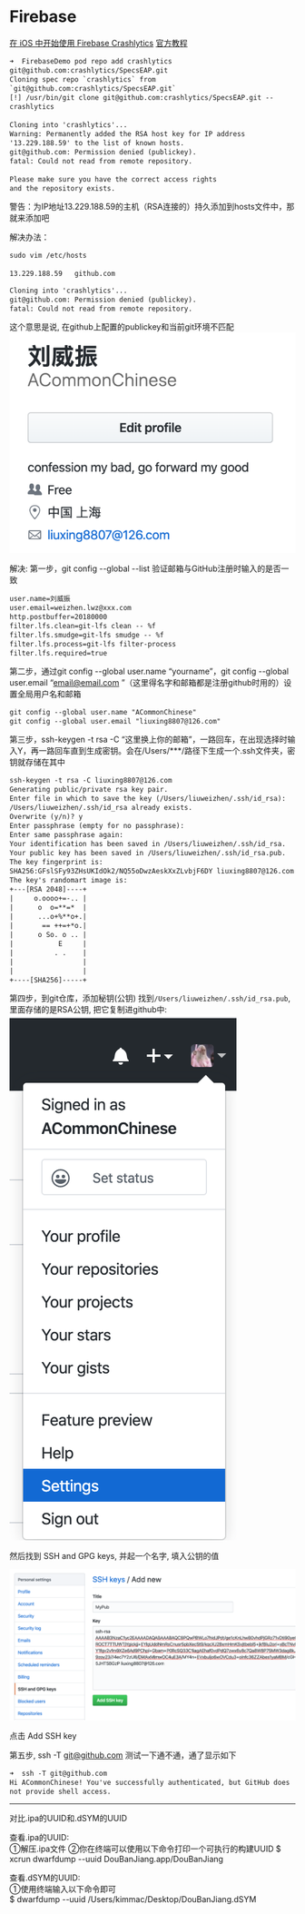 # Firebase

[在 iOS 中开始使用 Firebase Crashlytics](https://firebase.google.cn/docs/crashlytics/get-started-ios?hl=zh_cn)
[官方教程](https://firebase.google.cn/docs/crashlytics/get-started?platform=iOS&hl=zh_cn)  

```
➜  FirebaseDemo pod repo add crashlytics git@github.com:crashlytics/SpecsEAP.git 
Cloning spec repo `crashlytics` from `git@github.com:crashlytics/SpecsEAP.git`
[!] /usr/bin/git clone git@github.com:crashlytics/SpecsEAP.git -- crashlytics

Cloning into 'crashlytics'...
Warning: Permanently added the RSA host key for IP address '13.229.188.59' to the list of known hosts.
git@github.com: Permission denied (publickey).
fatal: Could not read from remote repository.

Please make sure you have the correct access rights
and the repository exists.
```

警告：为IP地址13.229.188.59的主机（RSA连接的）持久添加到hosts文件中，那就来添加吧

解决办法：
```
sudo vim /etc/hosts

13.229.188.59   github.com
```

```
Cloning into 'crashlytics'...
git@github.com: Permission denied (publickey).
fatal: Could not read from remote repository.
```
这个意思是说, 在github上配置的publickey和当前git环境不匹配
![](images/3.png)

解决: 
第一步，git config --global --list 验证邮箱与GitHub注册时输入的是否一致

```
user.name=刘威振
user.email=weizhen.lwz@xxx.com
http.postbuffer=20180000
filter.lfs.clean=git-lfs clean -- %f
filter.lfs.smudge=git-lfs smudge -- %f
filter.lfs.process=git-lfs filter-process
filter.lfs.required=true
```

第二步，通过git config --global user.name “yourname”，git config --global user.email “email@email.com ”（这里得名字和邮箱都是注册github时用的）设置全局用户名和邮箱

```
git config --global user.name "ACommonChinese"
git config --global user.email "liuxing8807@126.com"
```

第三步，ssh-keygen -t rsa -C “这里换上你的邮箱”，一路回车，在出现选择时输入Y，再一路回车直到生成密钥。会在/Users/***/路径下生成一个.ssh文件夹，密钥就存储在其中

```
ssh-keygen -t rsa -C liuxing8807@126.com
Generating public/private rsa key pair.
Enter file in which to save the key (/Users/liuweizhen/.ssh/id_rsa): 
/Users/liuweizhen/.ssh/id_rsa already exists.
Overwrite (y/n)? y
Enter passphrase (empty for no passphrase): 
Enter same passphrase again: 
Your identification has been saved in /Users/liuweizhen/.ssh/id_rsa.
Your public key has been saved in /Users/liuweizhen/.ssh/id_rsa.pub.
The key fingerprint is:
SHA256:GFslSFy93ZHsUKIdOk2/NQ55oDwzAeskXxZLvbjF6DY liuxing8807@126.com
The key's randomart image is:
+---[RSA 2048]----+
|     o.oooo+=-.. |
|      o  o=**=*  |
|      ...o+%**o+.|
|       == ++=+*o.|
|      o So. o .. |
|           E     |
|          . .    |
|                 |
|                 |
+----[SHA256]-----+
```

第四步，到git仓库，添加秘钥(公钥)
找到`/Users/liuweizhen/.ssh/id_rsa.pub`, 里面存储的是RSA公钥, 把它复制进github中:
![](images/4.png)

然后找到 SSH and GPG keys, 并起一个名字, 填入公钥的值

![](images/5.png)

点击 Add SSH key  

第五步, ssh -T git@github.com 测试一下通不通，通了显示如下

```
➜  ssh -T git@github.com
Hi ACommonChinese! You've successfully authenticated, but GitHub does not provide shell access.
```

----------------------------------

对比.ipa的UUID和.dSYM的UUID

查看.ipa的UUID:  
①解压.ipa文件
②你在终端可以使用以下命令打印一个可执行的构建UUID
$ xcrun dwarfdump --uuid  DouBanJiang.app/DouBanJiang

查看.dSYM的UUID:  
①使用终端输入以下命令即可   
$ dwarfdump --uuid  /Users/kimmac/Desktop/DouBanJiang.dSYM